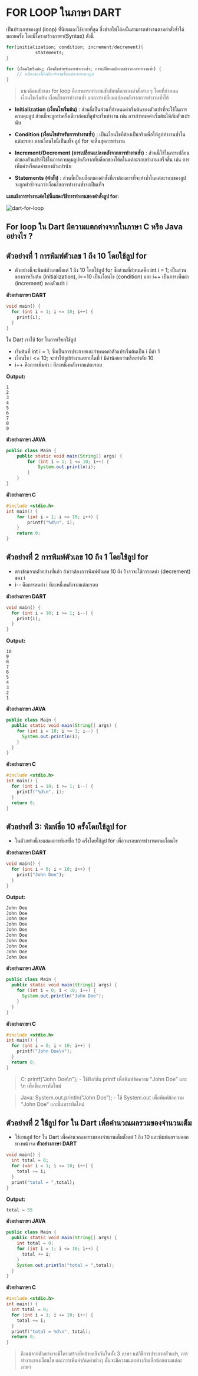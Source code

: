# FOR LOOP ในภาษา DART

เป็นประเภทของลูป (loop) ที่นิยมและใช้บ่อยที่สุด ซี่งช่วยให้โค้ดนั้นสามารถทำงานตามคำสั่งซ้ำได้หลายครั้ง โดยมีโครงสร้างภาษา(Syntax) ดังนี้

 ```dart
for(initialization; condition; increment/decrement){
            statements;
}
```

```dart
for (เงื่อนไขเริ่มต้น; เงื่อนไขสำหรับการทำงานซ้ำ; การเปลี่ยนแปลงหลังจากการทำงานซ้ำ) {
    // บล็อกของโค้ดที่จะทำงานในแต่ละรอบของลูป
}
```

> แนวคิดหลักของ for loop คือสามารถทำงานซ้ำกับบล็อกของคำสั่งต่าง ๆ โดยที่กำหนดเงื่อนไขเริ่มต้น เงื่อนไขการทำงานซ้ำ และการเปลี่ยนแปลงหลังจากการทำงานซ้ำได้ 

* **Initialization (เงื่อนไขเริ่มต้น)** : ส่วนนี้เป็นส่วนที่กำหนดค่าเริ่มต้นของตัวแปรที่จะใช้ในการควบคุมลูป ส่วนนี้จะถูกทำครั้งเดียวก่อนที่ลูปจะเริ่มทำงาน เช่น การกำหนดค่าเริ่มต้นให้กับตัวแปรนับ

* **Condition (เงื่อนไขสำหรับการทำงานซ้ำ)** : เป็นเงื่อนไขที่ต้องเป็นจริงเพื่อให้ลูปทำงานซ้ำในแต่ละรอบ หากเงื่อนไขนี้เป็นเท็จ ลูป for จะสิ้นสุดการทำงาน

* **Increment/Decrement (การเปลี่ยนแปลงหลังจากการทำงานซ้ำ)** : ส่วนนี้ใช้ในการเปลี่ยนค่าของตัวแปรที่ใช้ในการควบคุมลูปหลังจากที่บล็อกของโค้ดในแต่ละรอบทำงานเสร็จสิ้น เช่น การเพิ่มค่าหรือลดค่าของตัวแปรนับ

* **Statements (คำสั่ง)** : ส่วนนี้เป็นบล็อกของคำสั่งที่เราต้องการที่จะทำซ้ำในแต่ละรอบของลูป จะถูกทำซ้ำจนกว่าเงื่อนไขการทำงานซ้ำจะเป็นเท็จ

**แผนผังการทำงานต่อไปนี้แสดงวิธีการทำงานของคำสั่งลูป for:**


![dart-for-loop](https://github.com/620710820/photo/assets/141766925/7ca1c271-2fba-4e51-a146-4edc592f3736)


## For loop ใน Dart มีความแตกต่างจากในภาษา C หรือ Java อย่างไร ?

## ตัวอย่างที่ 1 **การพิมพ์ตัวเลข 1 ถึง 10 โดยใช้ลูป for**
* ตัวอย่างนี้จะพิมพ์ตัวเลขตั้งแต่ 1 ถึง 10 โดยใช้ลูป for ซึ่งส่วนที่กำหนดคือ int i = 1; เป็นส่วนของการเริ่มต้น (initialization), i<=10 เป็นเงื่อนไข (condition) และ i++ เป็นการเพิ่มค่า (increment) ของตัวแปร i

**ตัวอย่างภาษา DART**
```dart
void main() {
  for (int i = 1; i <= 10; i++) {
    print(i);
  }
}
```
ใน Dart เราใช้ for ในการเรียกใช้ลูป
* เริ่มต้นที่ int i = 1; ซึ่งเป็นการประกาศและกำหนดค่าตัวแปรเริ่มต้นเป็น i มีค่า 1
* เงื่อนไข i <= 10; จะทำให้ลูปทำงานตราบใดที่ i มีค่าน้อยกว่าหรือเท่ากับ 10
* i++ คือการเพิ่มค่า i ทีละหนึ่งหลังจากแต่ละรอบ

**Output:**
```
1
2
3
4
5
6
7
8
9
```

**ตัวอย่างภาษา JAVA**
```java
public class Main {
    public static void main(String[] args) {
        for (int i = 1; i <= 10; i++) {
            System.out.println(i);
        }
    }
}
```
**ตัวอย่างภาษา C**
```C
#include <stdio.h>
int main() {
    for (int i = 1; i <= 10; i++) {
        printf("%d\n", i);
    }
    return 0;
}
```

## ตัวอย่างที่ 2 **การพิมพ์ตัวเลข 10 ถึง 1 โดยใช้ลูป for**
* ตรงข้ามจากตัวอย่างที่แล้ว ถ้าเราต้องการพิมพ์ตัวเลข 10 ถึง 1 เราจะใช้การลดค่า (decrement) ของ i
* i-- คือการลดค่า i ทีละหนึ่งหลังจากแต่ละรอบ

**ตัวอย่างภาษา DART**
```dart
void main() {
  for (int i = 10; i >= 1; i--) {
    print(i);
  }
}
```
**Output:**
```
10
9
8
7
6
5
4
3
2
1
```
**ตัวอย่างภาษา JAVA**
```java
public class Main {
  public static void main(String[] args) {
    for (int i = 10; i >= 1; i--) {
      System.out.println(i);
    }
  }
}

```
**ตัวอย่างภาษา C**
```C
#include <stdio.h>
int main() {
  for (int i = 10; i >= 1; i--) {
    printf("%d\n", i);
  }
  return 0;
}

```

## ตัวอย่างที่ 3: พิมพ์ชื่อ 10 ครั้งโดยใช้ลูป for
* ในตัวอย่างนี้จะแสดงการพิมพ์ชื่อ 10 ครั้งโดยใช้ลูป for เพื่อวนรอบการทำงานตามเงื่อนไข

**ตัวอย่างภาษา DART**
```dart
void main() {
  for (int i = 0; i < 10; i++) {
    print("John Doe");
  }
}
```
**Output:**
```dart
John Doe
John Doe
John Doe
John Doe
John Doe
John Doe
John Doe
John Doe
John Doe
John Doe
```
**ตัวอย่างภาษา JAVA**
```java
public class Main {
  public static void main(String[] args) {
    for (int i = 0; i < 10; i++) {
      System.out.println("John Doe");
    }
  }
}
```
**ตัวอย่างภาษา C**
```C
#include <stdio.h>
int main() {
  for (int i = 0; i < 10; i++) {
    printf("John Doe\n");
  }
  return 0;
}
```
> C: printf("John Doe\n"); - ใช้ฟังก์ชัน printf เพื่อพิมพ์ข้อความ "John Doe" และ \n เพื่อขึ้นบรรทัดใหม่

> Java: System.out.println("John Doe"); - ใช้ System.out เพื่อพิมพ์ข้อความ "John Doe" และขึ้นบรรทัดใหม่

## ตัวอย่างที่ 2 **ใช้ลูป for ใน Dart เพื่อคำนวณผลรวมของจำนวนเต็ม**
* ใช้งานลูป for ใน Dart เพื่อคำนวณผลรวมของจำนวนเต็มตั้งแต่ 1 ถึง 10 และพิมพ์ผลรวมออกทางหน้าจอ
**ตัวอย่างภาษา DART**
```dart
void main() {
  int total = 0;
  for (var i = 1; i <= 10; i++) {
    total += i;
  }
  print("total = ",total);
}
```
**Output:**
```dart
total = 55
```
**ตัวอย่างภาษา JAVA**
```java
public class Main {
  public static void main(String[] args) {
    int total = 0;
    for (int i = 1; i <= 10; i++) {
      total += i;
    }
    System.out.println("total = ",total);
  }
}
```
**ตัวอย่างภาษา C**
```C
#include <stdio.h>
int main() {
  int total = 0;
  for (int i = 1; i <= 10; i++) {
    total += i;
  }
  printf("total = %d\n", total);
  return 0;
}

```

> ถึงแม้จากตัวอย่างจะมีโครงสร้างที่คล้ายคลึงกันในทั้ง 3 ภาษา แต่วิธีการประกาศตัวแปร, การทำงานของเงื่อนไข และการเพิ่มค่า/ลดค่าต่างๆ นั้นจะมีความแตกต่างกันเล็กน้อยตามแต่ละภาษา
